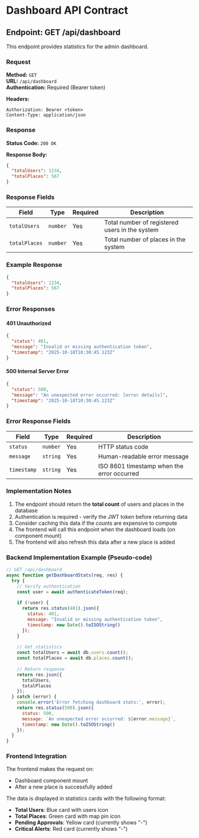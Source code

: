 # Dashboard API Contract

## Endpoint: GET /api/dashboard

This endpoint provides statistics for the admin dashboard.

### Request

**Method:** `GET`  
**URL:** `/api/dashboard`  
**Authentication:** Required (Bearer token)

**Headers:**
```
Authorization: Bearer <token>
Content-Type: application/json
```

### Response

**Status Code:** `200 OK`

**Response Body:**
```json
{
  "totalUsers": 1234,
  "totalPlaces": 567
}
```

### Response Fields

| Field | Type | Required | Description |
|-------|------|----------|-------------|
| `totalUsers` | `number` | Yes | Total number of registered users in the system |
| `totalPlaces` | `number` | Yes | Total number of places in the system |

### Example Response

```json
{
  "totalUsers": 1234,
  "totalPlaces": 567
}
```

### Error Responses

#### 401 Unauthorized
```json
{
  "status": 401,
  "message": "Invalid or missing authentication token",
  "timestamp": "2025-10-18T10:30:45.123Z"
}
```

#### 500 Internal Server Error
```json
{
  "status": 500,
  "message": "An unexpected error occurred: [error details]",
  "timestamp": "2025-10-18T10:30:45.123Z"
}
```

### Error Response Fields

| Field | Type | Required | Description |
|-------|------|----------|-------------|
| `status` | `number` | Yes | HTTP status code |
| `message` | `string` | Yes | Human-readable error message |
| `timestamp` | `string` | Yes | ISO 8601 timestamp when the error occurred |


### Implementation Notes

1. The endpoint should return the **total count** of users and places in the database
2. Authentication is required - verify the JWT token before returning data
3. Consider caching this data if the counts are expensive to compute
4. The frontend will call this endpoint when the dashboard loads (on component mount)
5. The frontend will also refresh this data after a new place is added

### Backend Implementation Example (Pseudo-code)

```javascript
// GET /api/dashboard
async function getDashboardStats(req, res) {
  try {
    // Verify authentication
    const user = await authenticateToken(req);
    
    if (!user) {
      return res.status(401).json({
        status: 401,
        message: "Invalid or missing authentication token",
        timestamp: new Date().toISOString()
      });
    }
    
    // Get statistics
    const totalUsers = await db.users.count();
    const totalPlaces = await db.places.count();
    
    // Return response
    return res.json({
      totalUsers,
      totalPlaces
    });
  } catch (error) {
    console.error('Error fetching dashboard stats:', error);
    return res.status(500).json({
      status: 500,
      message: `An unexpected error occurred: ${error.message}`,
      timestamp: new Date().toISOString()
    });
  }
}
```

### Frontend Integration

The frontend makes the request on:
- Dashboard component mount
- After a new place is successfully added

The data is displayed in statistics cards with the following format:
- **Total Users**: Blue card with users icon
- **Total Places**: Green card with map pin icon
- **Pending Approvals**: Yellow card (currently shows "-")
- **Critical Alerts**: Red card (currently shows "-")
